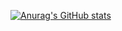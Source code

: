 [![Anurag's GitHub stats](https://github-readme-stats.vercel.app/api?username=liberosuprani)](https://github.com/anuraghazra/github-readme-stats)
